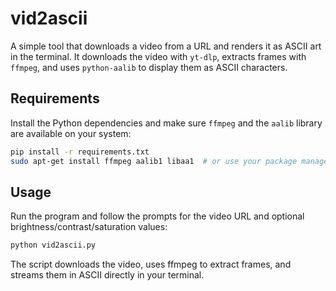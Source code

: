 # vid2ascii

A simple tool that downloads a video from a URL and renders it as ASCII art in the terminal. It downloads the video with `yt-dlp`, extracts frames with `ffmpeg`, and uses `python-aalib` to display them as ASCII characters.

## Requirements

Install the Python dependencies and make sure `ffmpeg` and the `aalib` library are available on your system:

```bash
pip install -r requirements.txt
sudo apt-get install ffmpeg aalib1 libaa1  # or use your package manager
```

## Usage

Run the program and follow the prompts for the video URL and optional brightness/contrast/saturation values:

```bash
python vid2ascii.py
```

The script downloads the video, uses ffmpeg to extract frames, and streams them in ASCII directly in your terminal.
